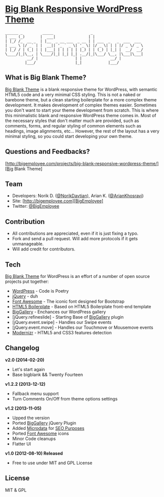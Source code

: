 [Big Blank Responsive WordPress Theme][Big Blank Theme]
===================================================================
    ______ _         _____                 _                       
    | ___ (_)       |  ___|               | |                      
    | |_/ /_  __ _  | |__  _ __ ___  _ __ | | ___  _   _  ___  ___ 
    | ___ \ |/ _` | |  __|| '_ ` _ \| '_ \| |/ _ \| | | |/ _ \/ _ \
    | |_/ / | (_| | | |___| | | | | | |_) | | (_) | |_| |  __/  __/
    \____/|_|\__, | \____/|_| |_| |_| .__/|_|\___/ \__, |\___|\___|
              __/ |                 | |             __/ |          
             |___/                  |_|            |___/           


What is Big Blank Theme?
-------------------------------------------------------------------
[Big Blank Theme] is a blank responsive theme for WordPress, with semantic HTML5 
code and a very minimal CSS styling. This is not a naked or barebone theme, 
but a clean starting boilerplate for a more complex theme development. It makes 
development of complex themes easier. Sometimes you don't want to start your 
theme development from scratch. This is where this minimalistic blank and 
responsive WordPress theme comes in. Most of the necessary styles that don't 
matter much are provided, such as comments, forms, and regular styling of 
common elements such as headings, image alignments, etc... However, the rest of 
the layout has a very minimal styling, so you could start developing your own 
theme.

Questions and Feedbacks?
-------------------------------------------------------------------
[http://bigemployee.com/projects/big-blank-responsive-wordpress-theme/][Big Blank Theme]


Team
-------------------------------------------------------------------
+ Developers: Norik D. ([@NorikDavtian]), Arian K. ([@ArianKhosravi])
+ Site: [http://bigemployee.com][BigEmployee]
+ Twitter: [@BigEmployee]

Contribution
-------------------------------------------------------------------
+ All contributions are appreciated, even if it is just fixing a typo.
+ Fork and send a pull request. Will add more protocols if it gets unmanageable.
+ Will add credit for contributors.

Tech
-------------------------------------------------------------------
[Big Blank Theme] for WordPress is an effort of a number of open source 
projects put together:

* [WordPress] - Code is Poetry
* [jQuery] - duh
* [Font Awesome] - The iconic font designed for Bootstrap
* [HTML5 Boilerplate] - Based on HTML5 Boilerplate front-end template
* [BigGallery] - Enchances our WordPress gallery
* [jQuery.refineslide] - Starting Base of [BigGallery] plugin
* [jQuery.event.swipe] - Handles our Swipe events
* [jQuery.event.move] - Handles our Touchmove or Mousemove events
* [Modernizr] - HTML5 and CSS3 features detection


Changelog
-------------------------------------------------------------------
**v2.0 (2014-02-20)**
  - Let's start again
  - Base bigblank && Twenty Fourteen

**v1.2.2 (2013-12-12)**
  - Fallback menu support
  - Turn Comments On/Off from theme options settings

**v1.2 (2013-11-05)**
  - Upped the version
  - Ported [BigGallery] jQuery Plugin
  - Added [Microdata] for [SEO Purposes]
  - Ported [Font Awesome] icons
  - Minor Code cleanups
  - Flatter UI  

**v1.0 (2012-08-10) Released**
  - Free to use under MIT and GPL License

License
-------------------------------------------------------------------
MIT & GPL


[BigEmployee]: http://bigemployee.com
[Big Blank Theme]: http://bigemployee.com/projects/big-blank-responsive-wordpress-theme/
[@BigEmployee]: http://twitter.com/bigemployee
[@NorikDavtian]: http://twitter.com/NorikDavtian
[@ArianKhosravi]: http://twitter.com/ArianKhosravi
[BigGallery]: http://bigemployee.com/projects/big-gallery/
[Microdata]: http://www.w3.org/html/wg/drafts/microdata/master/
[SEO Purposes]: https://support.google.com/webmasters/answer/176035?hl=en
[WordPress]: http://wordpress.org
[Font Awesome]: http://fortawesome.github.io/Font-Awesome/
[jQuery]: http://jquery.com
[HTML5 Boilerplate]: http://html5boilerplate.com/
[Modernizr]: http://modernizr.com/